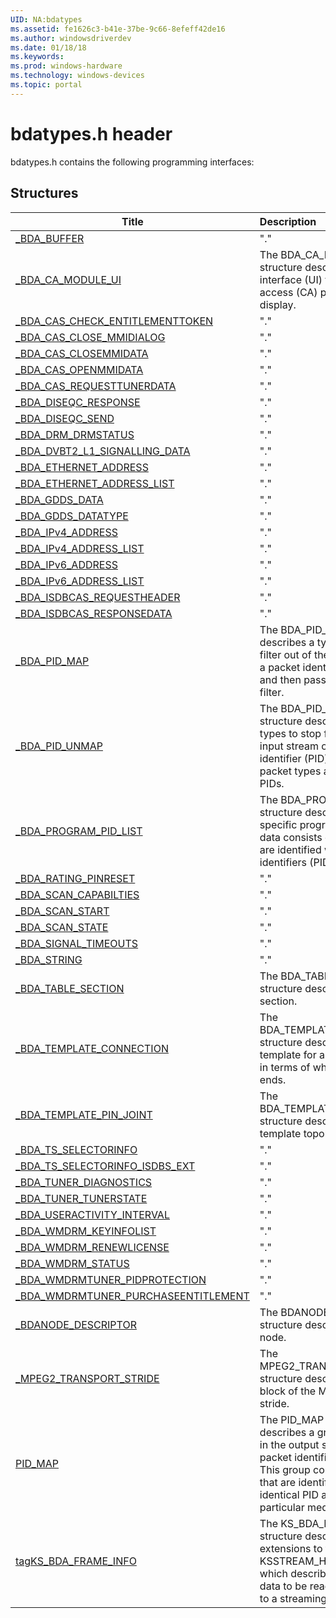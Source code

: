 ```yaml
---
UID: NA:bdatypes
ms.assetid: fe1626c3-b41e-37be-9c66-8efeff42de16
ms.author: windowsdriverdev
ms.date: 01/18/18
ms.keywords: 
ms.prod: windows-hardware
ms.technology: windows-devices
ms.topic: portal
---
```


# bdatypes.h header



bdatypes.h contains the following programming interfaces:







## Structures
| Title | Description |
| ---- |:---- |
| [_BDA_BUFFER](ns-bdatypes-_bda_buffer.md) | "." |
| [_BDA_CA_MODULE_UI](ns-bdatypes-_bda_ca_module_ui.md) | The BDA_CA_MODULE_UI structure describes the user interface (UI) that conditional access (CA) plugins can display. |
| [_BDA_CAS_CHECK_ENTITLEMENTTOKEN](ns-bdatypes-_bda_cas_check_entitlementtoken.md) | "." |
| [_BDA_CAS_CLOSE_MMIDIALOG](ns-bdatypes-_bda_cas_close_mmidialog.md) | "." |
| [_BDA_CAS_CLOSEMMIDATA](ns-bdatypes-_bda_cas_closemmidata.md) | "." |
| [_BDA_CAS_OPENMMIDATA](ns-bdatypes-_bda_cas_openmmidata.md) | "." |
| [_BDA_CAS_REQUESTTUNERDATA](ns-bdatypes-_bda_cas_requesttunerdata.md) | "." |
| [_BDA_DISEQC_RESPONSE](ns-bdatypes-_bda_diseqc_response.md) | "." |
| [_BDA_DISEQC_SEND](ns-bdatypes-_bda_diseqc_send.md) | "." |
| [_BDA_DRM_DRMSTATUS](ns-bdatypes-_bda_drm_drmstatus.md) | "." |
| [_BDA_DVBT2_L1_SIGNALLING_DATA](ns-bdatypes-_bda_dvbt2_l1_signalling_data.md) | "." |
| [_BDA_ETHERNET_ADDRESS](ns-bdatypes-_bda_ethernet_address.md) | "." |
| [_BDA_ETHERNET_ADDRESS_LIST](ns-bdatypes-_bda_ethernet_address_list.md) | "." |
| [_BDA_GDDS_DATA](ns-bdatypes-_bda_gdds_data.md) | "." |
| [_BDA_GDDS_DATATYPE](ns-bdatypes-_bda_gdds_datatype.md) | "." |
| [_BDA_IPv4_ADDRESS](ns-bdatypes-_bda_ipv4_address.md) | "." |
| [_BDA_IPv4_ADDRESS_LIST](ns-bdatypes-_bda_ipv4_address_list.md) | "." |
| [_BDA_IPv6_ADDRESS](ns-bdatypes-_bda_ipv6_address.md) | "." |
| [_BDA_IPv6_ADDRESS_LIST](ns-bdatypes-_bda_ipv6_address_list.md) | "." |
| [_BDA_ISDBCAS_REQUESTHEADER](ns-bdatypes-_bda_isdbcas_requestheader.md) | "." |
| [_BDA_ISDBCAS_RESPONSEDATA](ns-bdatypes-_bda_isdbcas_responsedata.md) | "." |
| [_BDA_PID_MAP](ns-bdatypes-_bda_pid_map.md) | The BDA_PID_MAP structure describes a type of data to filter out of the input stream of a packet identifier (PID) filter and then pass to a downstream filter. |
| [_BDA_PID_UNMAP](ns-bdatypes-_bda_pid_unmap.md) | The BDA_PID_UNMAP structure describes packet types to stop filtering from the input stream of a packet identifier (PID) filter. These packet types are identified with PIDs. |
| [_BDA_PROGRAM_PID_LIST](ns-bdatypes-_bda_program_pid_list.md) | The BDA_PROGRAM_PID_LIST structure describes data of a specific program to view. This data consists of packets that are identified with packet identifiers (PID). |
| [_BDA_RATING_PINRESET](ns-bdatypes-_bda_rating_pinreset.md) | "." |
| [_BDA_SCAN_CAPABILTIES](ns-bdatypes-_bda_scan_capabilties.md) | "." |
| [_BDA_SCAN_START](ns-bdatypes-_bda_scan_start.md) | "." |
| [_BDA_SCAN_STATE](ns-bdatypes-_bda_scan_state.md) | "." |
| [_BDA_SIGNAL_TIMEOUTS](ns-bdatypes-_bda_signal_timeouts.md) | "." |
| [_BDA_STRING](ns-bdatypes-_bda_string.md) | "." |
| [_BDA_TABLE_SECTION](ns-bdatypes-_bda_table_section.md) | The BDA_TABLE_SECTION structure describes a table section. |
| [_BDA_TEMPLATE_CONNECTION](ns-bdatypes-_bda_template_connection.md) | The BDA_TEMPLATE_CONNECTION structure describes the template for a BDA connection in terms of where it begins and ends. |
| [_BDA_TEMPLATE_PIN_JOINT](ns-bdatypes-_bda_template_pin_joint.md) | The BDA_TEMPLATE_PIN_JOINT structure describes a joint in a template topology. |
| [_BDA_TS_SELECTORINFO](ns-bdatypes-_bda_ts_selectorinfo.md) | "." |
| [_BDA_TS_SELECTORINFO_ISDBS_EXT](ns-bdatypes-_bda_ts_selectorinfo_isdbs_ext.md) | "." |
| [_BDA_TUNER_DIAGNOSTICS](ns-bdatypes-_bda_tuner_diagnostics.md) | "." |
| [_BDA_TUNER_TUNERSTATE](ns-bdatypes-_bda_tuner_tunerstate.md) | "." |
| [_BDA_USERACTIVITY_INTERVAL](ns-bdatypes-_bda_useractivity_interval.md) | "." |
| [_BDA_WMDRM_KEYINFOLIST](ns-bdatypes-_bda_wmdrm_keyinfolist.md) | "." |
| [_BDA_WMDRM_RENEWLICENSE](ns-bdatypes-_bda_wmdrm_renewlicense.md) | "." |
| [_BDA_WMDRM_STATUS](ns-bdatypes-_bda_wmdrm_status.md) | "." |
| [_BDA_WMDRMTUNER_PIDPROTECTION](ns-bdatypes-_bda_wmdrmtuner_pidprotection.md) | "." |
| [_BDA_WMDRMTUNER_PURCHASEENTITLEMENT](ns-bdatypes-_bda_wmdrmtuner_purchaseentitlement.md) | "." |
| [_BDANODE_DESCRIPTOR](ns-bdatypes-_bdanode_descriptor.md) | The BDANODE_DESCRIPTOR structure describes a BDA node. |
| [_MPEG2_TRANSPORT_STRIDE](ns-bdatypes-_mpeg2_transport_stride.md) | The MPEG2_TRANSPORT_STRIDE structure describes the format block of the MPEG2 transport stride. |
| [PID_MAP](ns-bdatypes-pid_map.md) | The PID_MAP structure describes a group of packets in the output stream of a packet identifier (PID) filter. This group consists of packets that are identified with an identical PID and contain particular media content. |
| [tagKS_BDA_FRAME_INFO](ns-bdatypes-tagks_bda_frame_info.md) | The KS_BDA_FRAME_INFO structure describes BDA extensions to the KSSTREAM_HEADER structure, which describes a packet of data to be read from or written to a streaming driver pin. |